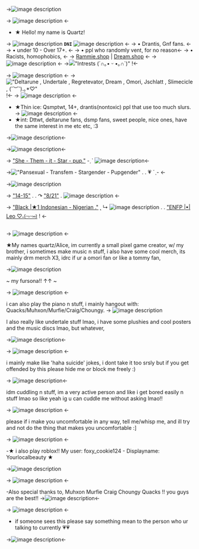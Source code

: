 ->![image description](https://media.discordapp.net/attachments/1178324292027564123/1218552026770968596/33477963939396f4c1ddaddf2fd1a2af.jpg?ex=66081402&is=65f59f02&hm=e60d506dc87cc16e36f87429c0f6f10cd7caee1b3bc90cc75138a56de25a9f60&)

-> ![image description](https://tomomi.neocities.org/divider/div40.png) <-

- ★ Hello! my name is Quartz!

-> ![image description](https://tomomi.neocities.org/pixeles/187.gif) **`DNI`** ![image
description](https://tomomi.neocities.org/pixeles/187.gif) <-
-> • Drantis, Gnf fans. <-
-> • under 10 - Over 17+. <-
-> • ppl who randomly vent, for no reason<-
-> • Racists, homophobics, <-
-> [Rammie.shop](url) | [Dream.shop](url) <-
-> ![image description](https://tomomi.neocities.org/divider/div40.png) <-
->!["Intrests (⁠´⁠∩⁠｡⁠•⁠ ⁠ᵕ⁠ ⁠•⁠｡⁠∩⁠`⁠)"]() !<-

-> ![image description](https://tomomi.neocities.org/divider/div40.png) <-
->!["*Deltarune , Undertale , Regretevator, Dream , Omori, Jschlatt , Slimecicle ,* (⁠*⁠˘⁠︶⁠˘⁠*⁠)⁠.⁠｡⁠*⁠♡"]() !<-
-> ![image description](https://tomomi.neocities.org/divider/div40.png) <-
- ★Thin ice: Qsmptwt, 14+, drantis(nontoxic) ppl that use too much slurs.
-> ![image description](https://tomomi.neocities.org/divider/div40.png) <-
- ★int: Dttwt, deltarune fans, dsmp fans, sweet people, nice ones, have the same interest in me etc etc, :3

->![image description](https://media.discordapp.net/attachments/1178324292027564123/1218566824053051582/72cd4b04fb721783c4b0e9173f4ed3b6.jpg?ex=660821ca&is=65f5acca&hm=195a19cadca12d529d6d602f3ac0304294007f7911108ae2ce1c884561c8607f&)<-

->![image description](https://tomomi.neocities.org/divider/div24.gif)<-

-> ["She - Them - it - Star - pup."]() -ˏˋ ![image description](https://tomomi.neocities.org/pixeles/250.gif)<-

->!["Pansexual - Transfem - Stargender - Pupgender"]() . . 💗 ˊˎ- <-

->![image description](https://media.discordapp.net/attachments/1178324292027564123/1218562279277334658/Untitled382_20240316211048.png?ex=66081d8f&is=65f5a88f&hm=83f0322c6ce01692a6b8fd63f8c2690d67013f169480665fc40fd81fe8c7ac5d&)

-> ["14-15"]() . . ↷ ["8/21"]() . ![image
description](https://tomomi.neocities.org/pixeles/275.png) <-

-> ["Black |★1 Indonesian - Nigerian ."]() ˛ ↳ ![image description](https://tomomi.neocities.org/28.png) . .
["ENFP |•| Leo ♡⁠˖⁠꒰⁠ᵕ⁠༚⁠ᵕ⁠⑅⁠꒱]() ! <-

-> ![image description](https://tomomi.neocities.org/divider/div40.png) <-

★My names quartz/Alice, im currently a small pixel game creator, w/ my brother, i sometimes make music n stuff, i also have some cool merch, its mainly drm merch X3, idrc if ur a omori fan or like a tommy fan,

->![image description](https://media.discordapp.net/attachments/1178324292027564123/1218564609250693250/pony-town-persona_No_FURSONA-sit-padded-4x.gif?ex=66081fba&is=65f5aaba&hm=d7aeb7268a6f6117901b6589f3761c6f1493435dfe0910b08dfad703ca744644&)

~ my fursona!! ↑↑ ~

-> ![image description](https://tomomi.neocities.org/divider/div40.png) <-

i can also play the piano n stuff, i mainly hangout with: Quacks/Muhxon/Murfie/Craig/Choungy. -> ![image description](https://tomomi.neocities.org/pixeles2/355.gif)

I also really like undertale stuff lmao, i have some plushies and cool posters and the music discs lmao, but whatever,

->![image description](https://media.discordapp.net/attachments/1178324292027564123/1218566824388464731/1d56fe0325b185d61bda1b6f78d32ad2.jpg?ex=660821ca&is=65f5acca&hm=2a16ce837f101633533faf875f7e9b31482326d397336a2d694c527dac56b873&)<-

-> ![image description](https://tomomi.neocities.org/divider/div40.png) <-

i mainly make like 'haha suicide' jokes, i dont take it too srsly but if you get offended by this please hide me or block me freely :)

-> ![image description](https://media.discordapp.net/attachments/1178324292027564123/1218566823763513405/c7aaa035fc0dfbe293bb61317a7c0631.jpg?ex=660821ca&is=65f5acca&hm=3153b9574f30092d8d106a0bc140eaa68aa497bd16fbcc3078a97c0c4f229a63&)<-

idm cuddling n stuff, im a very active person and like i get bored easily n stuff lmao so like yeah ig u can cuddle me without asking lmao!!

-> ![image description](https://tomomi.neocities.org/divider/div40.png) <-

please if i make you uncomfortable in any way, tell me/whisp me, and ill try and not do the thing that makes you uncomfortable :]

-> ![image description](https://tomomi.neocities.org/divider/div40.png) <-

-★ i also play roblox!! My user: foxy_cookie124 - Displayname: Yourlocalbeauty ★

->![image description](https://media.discordapp.net/attachments/1178324292027564123/1218570156675039402/Untitled383_20240316214224.png?ex=660824e5&is=65f5afe5&hm=b64bea41b95c0312cd316a7bcb6bb26736efb1834c882be1a8ac878f3d6b6d15&)

-> ![image description](https://tomomi.neocities.org/divider/div40.png) <-

-Also special thanks to, Muhxon Murfie Craig Choungy Quacks !! you guys are the best!! ->![image description](https://tomomi.neocities.org/28.png)<-

-> ![image description](https://tomomi.neocities.org/divider/div40.png) <-

- if someone sees this please say something mean to the person who ur talking to currently 💗💗

->![image description](https://media.discordapp.net/attachments/1178324292027564123/1218577695881953280/c4079b9bc4580bc62ee2f09bb43b6115.jpg?ex=66082bea&is=65f5b6ea&hm=a352bdd39e3b6e6b44a471eec59f1df0f23192e1b078a6390421fe3b188f3e45&)<-
